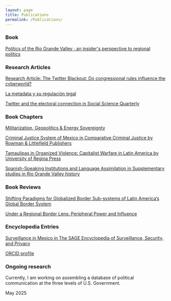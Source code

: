 ```yaml
---
layout: page
title: Publications
permalink: /Publications/
---
```



### Book
[Politics of the Rio Grande Valley : an insider's perspective to regional politics](https://utrgv.primo.exlibrisgroup.com/permalink/01UT_RGV_INST/12haviq/alma991013675218204696)

### Research Articles
[Research Article: The Twitter Blackout: Do congressional rules influence the cyberworld?](https://onlinelibrary.wiley.com/doi/pdf/10.1111/ssqu.13432)

[La metadata y su regulación legal](/images/Numero39.pdf) 

[Twitter and the electoral connection in Social Science Quarterly](https://onlinelibrary.wiley.com/doi/abs/10.1111/ssqu.13080)

### Book Chapters
[Militarization, Geopolitics & Energy Sovereignty](https://www.penguinlibros.com/mx/economia-politica-y-actualidad/368141-libro-contrahistoria-del-pueblo-mexicano-9786073853637?srsltid=AfmBOorMnkxQCTzV54nQ_VS5zBZzmEUhh27-TV-EBSL6_GHtMZQEaFND)

[Criminal Justice System of Mexico in Comparative Criminal Justice by Rowman & Littlefield Publishers](https://scholarworks.utrgv.edu/pol_fac/207/)

[Tamaulipas in Organized Violence: Capitalist Warfare in Latin America by University of Regina Press](https://uofrpress.ca/Books/O/Organized-Violence)

[Spanish-Speaking Institutions and Language Assimilation in Supplementary studies in Rio Grande Valley history](https://scholarworks.utrgv.edu/regionalhist/15/)

### Book Reviews
[Shifting Paradigms for Globalized Border Sub-systems of Latin America’s Global Border System](https://www.tandfonline.com/doi/full/10.1080/08865655.2023.2200801)

[Under a Regional Border Lens: Peripheral Power and Influence](https://www.tandfonline.com/doi/full/10.1080/08865655.2025.2463911)

### Encyclopedia Entries
[Surveillance in Mexico in The SAGE Encyclopedia of Surveillance, Security, and Privacy](/images/MexicoSagePublication.pdf)


[ORCID profile](https://orcid.org/0000-0002-1321-1750)



### Ongoing research

Currently, I am working on assembling a database of political communication at the three levels of U.S. Government.

May 2025
